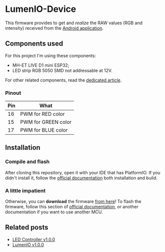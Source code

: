 # LumenIO-Device
This firmware provides to get and _realize_ the RAW values (RGB and intensity) received from the [Android application](https://github.com/davidepalladino/LumenIO-AndroidApp).

## Components used
For this project I'm using these components:
- MH-ET LIVE D1 mini ESP32;
- LED strip RGB 5050 SMD not addressable at 12V.

For other related components, read the [dedicated article](https://davidepalladino.github.io/2024/04/19/LumenIO-v1-0-0/).

### Pinout
| Pin | What                |
|-----|---------------------|
| 16  | PWM for RED color   |
| 15  | PWM for GREEN color |
| 17  | PWM for BLUE color  |

## Installation
### Compile and flash
After cloning this repository, open it with your IDE that has PlatformIO. 
If you didn't install it, follow the [official documentation](https://docs.platformio.org/en/latest/integration/ide/pioide.html) both installation and build.

### A little impatient
Otherwise, you can **download** the firmware [from here](https://davidepalladino.github.io/2024/04/19/LumenIO-v1-0-0/download/lumenio-firmware.bin)!
To flash the firmware, follow this section of [official documentation](https://docs.espressif.com/projects/esptool/en/latest/esp32/esptool/flashing-firmware.html#id1),
or another documentation if you want to use another MCU.

## Related posts
* [LED Controller v1.0.0](https://davidepalladino.github.io/2020/09/25/LED-Controller-v1-0-0/)
* [LumenIO v1.0.0](https://davidepalladino.github.io/2024/04/19/LumenIO-v1-0-0/)